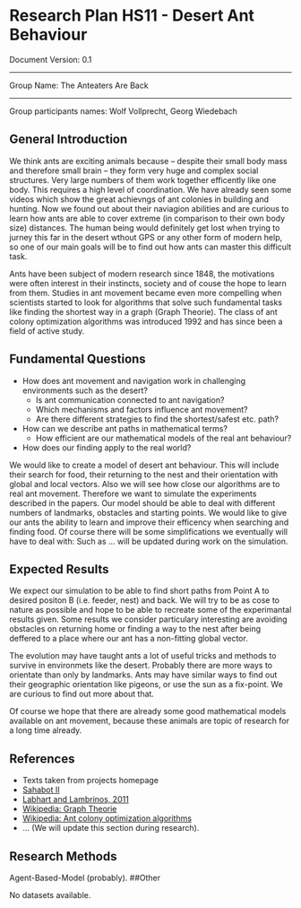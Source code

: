 # Research Plan HS11 - Desert Ant Behaviour
Document Version: 0.1
***
Group Name: The Anteaters Are Back
***
Group participants names: Wolf Vollprecht, Georg Wiedebach
## General Introduction

We think ants are exciting animals because – despite their small body mass and therefore small brain – they form very huge and complex social structures. Very large numbers of them work together efficently like one body. This requires a high level of coordination. We have already seen some videos which show the great achievngs of ant colonies in building and hunting. Now we found out about their naviagion abilities and are curious to learn how ants are able to cover extreme (in comparison to their own body size) distances. The human being would definitely get lost when trying to jurney this far in the desert wthout GPS or any other form of modern help, so one of our main goals will be to find out how ants can master this difficult task.

Ants have been subject of modern research since 1848, the motivations were often interest in their instincts, society and of couse the hope to learn from them. Studies in ant movement became even more compelling when scientists started to look for algorithms that solve such fundamental tasks like finding the shortest way in a graph (Graph Theorie). The class of ant colony optimization algorithms was introduced 1992 and has since been a field of active study.
## Fundamental Questions

- How does ant movement and navigation work in challenging environments such as the desert?
  - Is ant communication connected to ant navigation?
  - Which mechanisms and factors influence ant movement?
  - Are there different strategies to find the shortest/safest etc. path?
- How can we describe ant paths in mathematical terms?
  - How efficient are our mathematical models of the real ant behaviour?
- How does our finding apply to the real world?

We would like to create a model of desert ant behaviour. This will include their search for food, their returning to the nest and their orientation with global and local vectors. Also we will see how close our algorithms are to real ant movement. Therefore we want to simulate the experiments described in the papers. Our model should be able to deal with different numbers of landmarks, obstacles and starting points. We would like to give our ants the ability to learn and improve their efficency when searching and finding food. Of course there will be some simplifications we eventually will have to deal with: Such as ... will be updated during work on the simulation.

## Expected Results

We expect our simulation to be able to find short paths from Point A to desired positon B (i.e. feeder, nest) and back. We will try to be as cose to nature as possible and hope to be able to recreate some of the experimantal results given. Some results we consider particulary interesting are avoiding obstacles on returning home or finding a way to the nest after being deffered to a place where our ant has a non-fitting global vector.

The evolution may have taught ants a lot of useful tricks and methods to survive in environmets like the desert. Probably there are more ways to orientate than only by landmarks. Ants may have similar ways to find out their geographic orientation like pigeons, or use the sun as a fix-point. We are curious to find out more about that.

Of course we hope that there are already some good mathematical models available on ant movement, because these animals are topic of research for a long time already.
## References 

- Texts taken from projects homepage
- [Sahabot II](http://www.zeit.de/1999/30/199930.ameisenroboter_.xml)
- [Labhart and Lambrinos, 2011](http://www.research-projects.uzh.ch/p1027.htm)
- [Wikipedia: Graph Theorie](http://en.wikipedia.org/wiki/Graph_theory)
- [Wikipedia: Ant colony optimization algorithms](http://en.wikipedia.org/wiki/Ant_colony_optimization_algorithms)
- ... (We will update this section during research).

## Research Methods

Agent-Based-Model (probably).
##Other

No datasets available.
